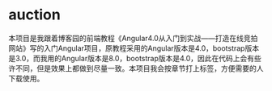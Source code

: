 # auction
本项目是我跟着博客园的前端教程《Angular4.0从入门到实战——打造在线竞拍网站》写的入门Angular项目，原教程采用的Angular版本是4.0，bootstrap版本是3.0，而我用的Angular版本是8.0，bootstrap版本是4.0，因此在代码上会有些许不同，但是效果上都做到尽量一致。本项目我会按章节打上标签，方便需要的人下载使用。

